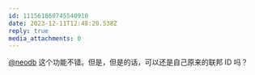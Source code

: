 ```yaml
---
id: 111561860745540910
date: 2023-12-11T12:48:20.538Z
reply: true
media_attachments: 0
---
```


[@neodb](https://neodb.social/@neodb/) 这个功能不错。但是，但是的话，可以还是自己原来的联邦 ID 吗？

